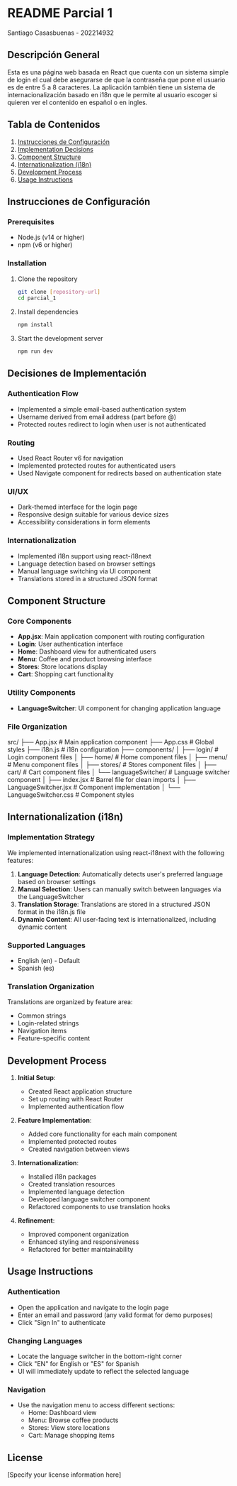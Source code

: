 # README Parcial 1

Santiago Casasbuenas - 202214932

## Descripción General

Esta es una página web basada en React que cuenta con un sistema simple de login el cual debe asegurarse de que la contraseña que pone el usuario es de entre 5 a 8 caracteres. La aplicación también tiene un sistema de internacionalización basado en i18n que le permite al usuario escoger si quieren ver el contenido en español o en ingles.

## Tabla de Contenidos

1. [Instrucciones de Configuración ](#instrucciones-de-configuración)
2. [Implementation Decisions](#implementation-decisions)
3. [Component Structure](#component-structure)
4. [Internationalization (i18n)](#internationalization-i18n)
5. [Development Process](#development-process)
6. [Usage Instructions](#usage-instructions)

## Instrucciones de Configuración

### Prerequisites

- Node.js (v14 or higher)
- npm (v6 or higher)

### Installation

1. Clone the repository

   ```bash
   git clone [repository-url]
   cd parcial_1
   ```
2. Install dependencies

   ```bash
   npm install
   ```
3. Start the development server

   ```bash
   npm run dev
   ```

## Decisiones de Implementación

### Authentication Flow

- Implemented a simple email-based authentication system
- Username derived from email address (part before @)
- Protected routes redirect to login when user is not authenticated

### Routing

- Used React Router v6 for navigation
- Implemented protected routes for authenticated users
- Used Navigate component for redirects based on authentication state

### UI/UX

- Dark-themed interface for the login page
- Responsive design suitable for various device sizes
- Accessibility considerations in form elements

### Internationalization

- Implemented i18n support using react-i18next
- Language detection based on browser settings
- Manual language switching via UI component
- Translations stored in a structured JSON format

## Component Structure

### Core Components

- **App.jsx**: Main application component with routing configuration
- **Login**: User authentication interface
- **Home**: Dashboard view for authenticated users
- **Menu**: Coffee and product browsing interface
- **Stores**: Store locations display
- **Cart**: Shopping cart functionality

### Utility Components

- **LanguageSwitcher**: UI component for changing application language

### File Organization

src/
├── App.jsx            # Main application component
├── App.css            # Global styles
├── i18n.js            # i18n configuration
├── components/
│   ├── login/         # Login component files
│   ├── home/          # Home component files
│   ├── menu/          # Menu component files
│   ├── stores/        # Stores component files
│   ├── cart/          # Cart component files
│   └── languageSwitcher/  # Language switcher component
│       ├── index.jsx          # Barrel file for clean imports
│       ├── LanguageSwitcher.jsx  # Component implementation
│       └── LanguageSwitcher.css  # Component styles

## Internationalization (i18n)

### Implementation Strategy

We implemented internationalization using react-i18next with the following features:

1. **Language Detection**: Automatically detects user's preferred language based on browser settings
2. **Manual Selection**: Users can manually switch between languages via the LanguageSwitcher
3. **Translation Storage**: Translations are stored in a structured JSON format in the i18n.js file
4. **Dynamic Content**: All user-facing text is internationalized, including dynamic content

### Supported Languages

- English (en) - Default
- Spanish (es)

### Translation Organization

Translations are organized by feature area:

- Common strings
- Login-related strings
- Navigation items
- Feature-specific content

## Development Process

1. **Initial Setup**:

   - Created React application structure
   - Set up routing with React Router
   - Implemented authentication flow
2. **Feature Implementation**:

   - Added core functionality for each main component
   - Implemented protected routes
   - Created navigation between views
3. **Internationalization**:

   - Installed i18n packages
   - Created translation resources
   - Implemented language detection
   - Developed language switcher component
   - Refactored components to use translation hooks
4. **Refinement**:

   - Improved component organization
   - Enhanced styling and responsiveness
   - Refactored for better maintainability

## Usage Instructions

### Authentication

- Open the application and navigate to the login page
- Enter an email and password (any valid format for demo purposes)
- Click "Sign In" to authenticate

### Changing Languages

- Locate the language switcher in the bottom-right corner
- Click "EN" for English or "ES" for Spanish
- UI will immediately update to reflect the selected language

### Navigation

- Use the navigation menu to access different sections:
  - Home: Dashboard view
  - Menu: Browse coffee products
  - Stores: View store locations
  - Cart: Manage shopping items

## License

[Specify your license information here]
